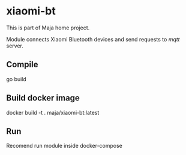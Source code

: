 # xiaomi-bt

This is part of Maja home project.

Module connects Xiaomi Bluetooth devices and send requests to *mqtt* server.

## Compile

go build

## Build docker image

docker build -t . maja/xiaomi-bt:latest

## Run

Recomend run module inside docker-compose
